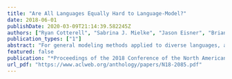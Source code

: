 ```yaml
---
title: "Are All Languages Equally Hard to Language-Model?"
date: 2018-06-01
publishDate: 2020-03-09T21:14:39.582245Z
authors: ["Ryan Cotterell", "Sabrina J. Mielke", "Jason Eisner", "Brian Roark"]
publication_types: ["1"]
abstract: "For general modeling methods applied to diverse languages, a natural question is: how well should we expect our models to work on languages with differing typological profiles? In this work, we develop an evaluation framework for fair cross-linguistic comparison of language models, using translated text so that all models are asked to predict approximately the same information. We then conduct a study on 21 languages, demonstrating that in some languages, the textual expression of the information is harder to predict with both n-gram and LSTM language models. We show complex inflectional morphology to be a cause of performance differences among languages."
featured: false
publication: "*Proceedings of the 2018 Conference of the North American Chapter of the Association for Computational Linguistics: Human Language Technologies*"
url_pdf: "https://www.aclweb.org/anthology/papers/N18-2085.pdf"
---
```


